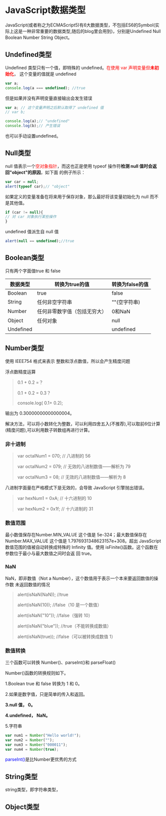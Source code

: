 # JavaScript数据类型

JavaScript(或者称之为ECMAScript5)有6大数据类型，不包括ES6的Symbol(实际上这是一种非常重要的数据类型,随后的blog里会用到)，分别是Undefined Null Boolean Number String Object。

## Undefined类型



Undefined 类型只有一个值，即特殊的 undefined。<font color=#FF0000 >在使用 var 声明变量但**未初始化**</font>， 这个变量的值就是 undefined

```javascript
var a; 
console.log(a === undefined); //true
```

但是如果并没有声明变量直接输出会发生错误

```javascript
var a; // 这个变量声明之后默认取得了 undefined 值
// var b;

console.log(a);// "undefined"
console.log(b);// 产生错误
```

 也可以手动设置undefined。

## Null类型

null 值表示一个<font color=#ff0000 >空对象指针</font>，而这也正是使用 typeof 操作符**检测 null 值时会返回"object"的原因**，如下面 的例子所示：

```javascript
var car = null; 
alert(typeof car);// "object"
```

如果定义的变量准备在将来用于保存对象，那么最好将该变量初始化为 null 而不是其他值。

```javascript
if (car != null){ 
// 对 car 对象执行某些操作
}
```

undefined 值派生自 null 值

```javascript
alert(null == undefined);//true
```

## Boolean类型

只有两个字面值true 和 false

| 数据类型  | 转换为true的值               | 转换为false的值 |
| --------- | ---------------------------- | --------------- |
| Boolean   | true                         | false           |
| String    | 任何非空字符串               | ""(空字符串)    |
| Number    | 任何非零数字值（包括无穷大） | 0和NaN          |
| Object    | 任何对象                     | null            |
| Undefined |                              | undefined       |

## Number类型

使用 IEEE754 格式来表示 整数和浮点数值，所以会产生精度问题

浮点数精度运算

> 0.1 + 0.2 =？
>
> 0.1 + 0.2 = 0.3？
>
> console.log( 0.1+ 0.2);

输出为 0.30000000000000004。

解决方法，可以将小数转化为整数，可以利用四舍五入(不推荐),可以取前6位计算(精度问题),可以利用数子转数组再进行计算。

### 非十进制

>var octalNum1 = 070;   // 八进制的 56
>
>var octalNum2 = 079;   // 无效的八进制数值——解析为 79
>
>var octalNum3 = 08;    // 无效的八进制数值——解析为 8

八进制字面量在严格模式下是无效的，会导致 JavaScript 引擎抛出错误。

>var hexNum1 = 0xA; // 十六进制的 10
>
> var hexNum2 = 0x1f;  // 十六进制的 31

### 数值范围

最小数值保存在Number.MIN_VALUE 这个值是 5e-324；最大数值保存在 Number.MAX_VALUE 这个值是 1.7976931348623157e+308。超出 JavaScript 数值范围的值被自动转换成特殊的 Infinity 值。使用 isFinite()函数。这个函数在参数位于最小与最大数值之间时会返 回 true。

### NaN

NaN，即非数值（Not a Number），这个数值用于表示一个本来要返回数值的操作数 未返回数值的情况

> alert(isNaN(NaN));  //true
>
> alert(isNaN(10));     //false（10 是一个数值）
>
> alert(isNaN("10"));   //false（强转 10）
>
> alert(isNaN("blue")); //true（不能转换成数值）
>
>  alert(isNaN(true)); //false（可以被转换成数值 1）

### 数值转换

三个函数可以转换 Number()、parseInt()和 parseFloat()

Number()函数的转换规则如下。 

1.Boolean true 和 false 转换为 1 和 0。

2.如果是数字值，只是简单的传入和返回。 

**3.null 值， 0。**

**4.undefined， NaN。**

5.字符串



```javascript
var num1 = Number("Hello world!");
var num2 = Number(""); 
var num3 = Number("000011");
var num4 = Number(true);
```

<font color=#0000FF >parseInt()</font>是比Number更优秀的方式



## String类型

string类型，即字符串类型，

## Object类型



